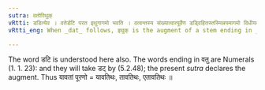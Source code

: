 ```yaml
---
sutra: वतोरिथुक्
vRtti: डडित्येव । वतेर्डटि परत इथुगागमो भवति । वत्वन्तस्य संख्यात्वात्पूर्वेण डड्विहितस्तस्मिन्नयमागमो विधीयते ॥
vRtti_eng: When _dat_ follows, इथुक् is the augment of a stem ending in _vatu_.

---
```

The word डटि is understood here also. The words ending in वतु are Numerals (1. 1. 23): and they will take डट् by (5.2.48); the present _sutra_ declares the augment. Thus यावतां पूरणो = यावतिथः, तावतिथः, एतावतिथः ॥